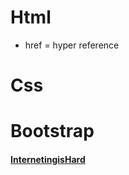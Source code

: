 # Html  
  - href = hyper reference
# Css  
# Bootstrap  
#### [InternetingisHard](https://www.internetingishard.com/html-and-css/)
